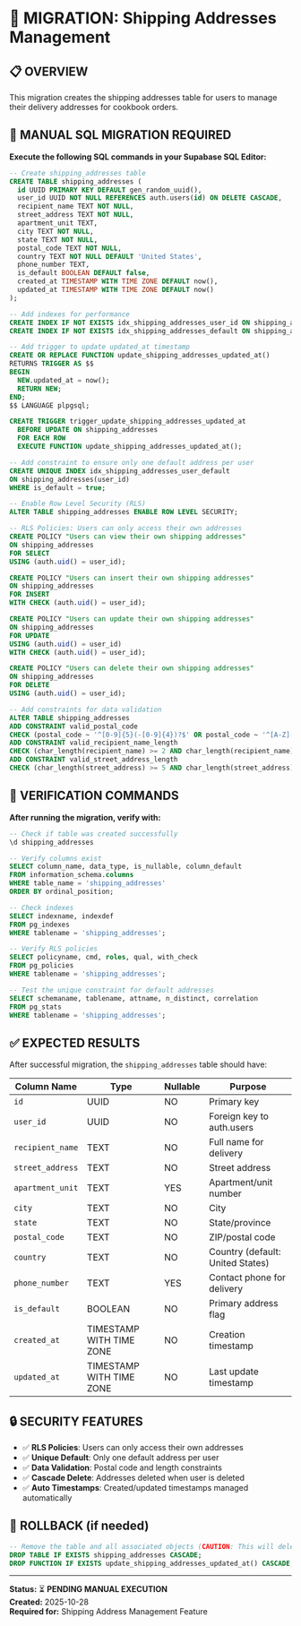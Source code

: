 # 🚚 MIGRATION: Shipping Addresses Management

## 📋 **OVERVIEW**
This migration creates the shipping addresses table for users to manage their delivery addresses for cookbook orders.

## 🚀 **MANUAL SQL MIGRATION REQUIRED**

**Execute the following SQL commands in your Supabase SQL Editor:**

```sql
-- Create shipping_addresses table
CREATE TABLE shipping_addresses (
  id UUID PRIMARY KEY DEFAULT gen_random_uuid(),
  user_id UUID NOT NULL REFERENCES auth.users(id) ON DELETE CASCADE,
  recipient_name TEXT NOT NULL,
  street_address TEXT NOT NULL,
  apartment_unit TEXT,
  city TEXT NOT NULL,
  state TEXT NOT NULL,
  postal_code TEXT NOT NULL,
  country TEXT NOT NULL DEFAULT 'United States',
  phone_number TEXT,
  is_default BOOLEAN DEFAULT false,
  created_at TIMESTAMP WITH TIME ZONE DEFAULT now(),
  updated_at TIMESTAMP WITH TIME ZONE DEFAULT now()
);

-- Add indexes for performance
CREATE INDEX IF NOT EXISTS idx_shipping_addresses_user_id ON shipping_addresses(user_id);
CREATE INDEX IF NOT EXISTS idx_shipping_addresses_default ON shipping_addresses(user_id, is_default);

-- Add trigger to update updated_at timestamp
CREATE OR REPLACE FUNCTION update_shipping_addresses_updated_at()
RETURNS TRIGGER AS $$
BEGIN
  NEW.updated_at = now();
  RETURN NEW;
END;
$$ LANGUAGE plpgsql;

CREATE TRIGGER trigger_update_shipping_addresses_updated_at
  BEFORE UPDATE ON shipping_addresses
  FOR EACH ROW
  EXECUTE FUNCTION update_shipping_addresses_updated_at();

-- Add constraint to ensure only one default address per user
CREATE UNIQUE INDEX idx_shipping_addresses_user_default 
ON shipping_addresses(user_id) 
WHERE is_default = true;

-- Enable Row Level Security (RLS)
ALTER TABLE shipping_addresses ENABLE ROW LEVEL SECURITY;

-- RLS Policies: Users can only access their own addresses
CREATE POLICY "Users can view their own shipping addresses"
ON shipping_addresses
FOR SELECT
USING (auth.uid() = user_id);

CREATE POLICY "Users can insert their own shipping addresses"
ON shipping_addresses
FOR INSERT
WITH CHECK (auth.uid() = user_id);

CREATE POLICY "Users can update their own shipping addresses"
ON shipping_addresses
FOR UPDATE
USING (auth.uid() = user_id)
WITH CHECK (auth.uid() = user_id);

CREATE POLICY "Users can delete their own shipping addresses"
ON shipping_addresses
FOR DELETE
USING (auth.uid() = user_id);

-- Add constraints for data validation
ALTER TABLE shipping_addresses 
ADD CONSTRAINT valid_postal_code 
CHECK (postal_code ~ '^[0-9]{5}(-[0-9]{4})?$' OR postal_code ~ '^[A-Z][0-9][A-Z] [0-9][A-Z][0-9]$'),
ADD CONSTRAINT valid_recipient_name_length 
CHECK (char_length(recipient_name) >= 2 AND char_length(recipient_name) <= 100),
ADD CONSTRAINT valid_street_address_length 
CHECK (char_length(street_address) >= 5 AND char_length(street_address) <= 200);
```

## 🔧 **VERIFICATION COMMANDS**

**After running the migration, verify with:**

```sql
-- Check if table was created successfully
\d shipping_addresses

-- Verify columns exist
SELECT column_name, data_type, is_nullable, column_default
FROM information_schema.columns 
WHERE table_name = 'shipping_addresses' 
ORDER BY ordinal_position;

-- Check indexes
SELECT indexname, indexdef 
FROM pg_indexes 
WHERE tablename = 'shipping_addresses';

-- Verify RLS policies
SELECT policyname, cmd, roles, qual, with_check
FROM pg_policies 
WHERE tablename = 'shipping_addresses';

-- Test the unique constraint for default addresses
SELECT schemaname, tablename, attname, n_distinct, correlation
FROM pg_stats 
WHERE tablename = 'shipping_addresses';
```

## ✅ **EXPECTED RESULTS**

After successful migration, the `shipping_addresses` table should have:

| Column Name | Type | Nullable | Purpose |
|-------------|------|----------|---------|
| `id` | UUID | NO | Primary key |
| `user_id` | UUID | NO | Foreign key to auth.users |
| `recipient_name` | TEXT | NO | Full name for delivery |
| `street_address` | TEXT | NO | Street address |
| `apartment_unit` | TEXT | YES | Apartment/unit number |
| `city` | TEXT | NO | City |
| `state` | TEXT | NO | State/province |
| `postal_code` | TEXT | NO | ZIP/postal code |
| `country` | TEXT | NO | Country (default: United States) |
| `phone_number` | TEXT | YES | Contact phone for delivery |
| `is_default` | BOOLEAN | NO | Primary address flag |
| `created_at` | TIMESTAMP WITH TIME ZONE | NO | Creation timestamp |
| `updated_at` | TIMESTAMP WITH TIME ZONE | NO | Last update timestamp |

## 🔒 **SECURITY FEATURES**

- ✅ **RLS Policies**: Users can only access their own addresses
- ✅ **Unique Default**: Only one default address per user
- ✅ **Data Validation**: Postal code and length constraints
- ✅ **Cascade Delete**: Addresses deleted when user is deleted
- ✅ **Auto Timestamps**: Created/updated timestamps managed automatically

## 🚨 **ROLLBACK (if needed)**

```sql
-- Remove the table and all associated objects (CAUTION: This will delete data)
DROP TABLE IF EXISTS shipping_addresses CASCADE;
DROP FUNCTION IF EXISTS update_shipping_addresses_updated_at() CASCADE;
```

---

**Status:** ⏳ **PENDING MANUAL EXECUTION**  
**Created:** 2025-10-28  
**Required for:** Shipping Address Management Feature
